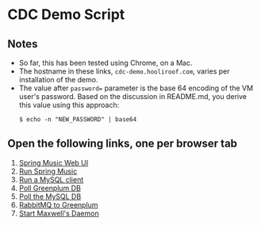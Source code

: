 # CDC Demo Script

## Notes

* So far, this has been tested using Chrome, on a Mac.
* The hostname in these links, `cdc-demo.hooliroof.com`, varies per installation of the demo.
* The value after `password=` parameter is the base 64 encoding of the VM user's password.  Based
  on the discussion in README.md, you derive this value using this approach:
  ```
  $ echo -n "NEW_PASSWORD" | base64
  ```

## Open the following links, one per browser tab

<ol>
  <li><a href="http://cdc-demo.hooliroof.com:8080/">Spring Music Web UI</a>
  <li><a href="https://cdc-demo.hooliroof.com:8443/?title=Run Spring Music&command=./03_run_spring_music.sh;exit&hostname=localhost&username=ubuntu&password=WUdRTEZJREVSWFNSRFlESkVaTU8=&term=xterm-256color">Run Spring Music</a></li>
  <li><a href="https://cdc-demo.hooliroof.com:8443/?title=MySQL Client&command=./06_mysql_client.sh;exit&hostname=localhost&username=ubuntu&password=WUdRTEZJREVSWFNSRFlESkVaTU8=&term=xterm-256color">Run a MySQL client</a></li>
  <li><a href="https://cdc-demo.hooliroof.com:8443/?title=GPDB Poll&command=./05_gpdb_poll.sh;exit&hostname=localhost&username=ubuntu&password=WUdRTEZJREVSWFNSRFlESkVaTU8=&term=xterm-256color">Poll Greenplum DB</a></li>
  <li><a href="https://cdc-demo.hooliroof.com:8443/?title=MySQL Poll&command=./04_mysql_poll.sh;exit&hostname=localhost&username=ubuntu&password=WUdRTEZJREVSWFNSRFlESkVaTU8=&term=xterm-256color">Poll the MySQL DB</a></li>
  <li><a href="https://cdc-demo.hooliroof.com:8443/?title=RMQ to GPDB&command=./02_rmq_to_gpdb.sh;exit&hostname=localhost&username=ubuntu&password=WUdRTEZJREVSWFNSRFlESkVaTU8=&term=xterm-256color">RabbitMQ to Greenplum</a></li>
  <li><a href="https://cdc-demo.hooliroof.com:8443/?title=Maxwell&command=./01_run_maxwell.sh;exit&hostname=localhost&username=ubuntu&password=WUdRTEZJREVSWFNSRFlESkVaTU8=&term=xterm-256color">Start Maxwell's Daemon</a></li>
</ol>

